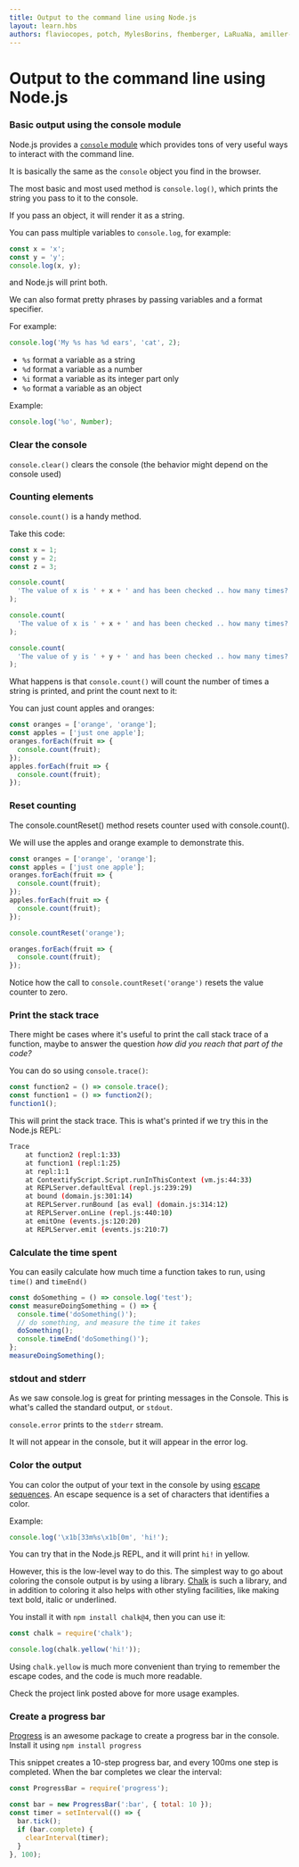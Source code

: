 ```yaml
---
title: Output to the command line using Node.js
layout: learn.hbs
authors: flaviocopes, potch, MylesBorins, fhemberger, LaRuaNa, amiller-gh, ahmadawais
---
```


# Output to the command line using Node.js

### Basic output using the console module

Node.js provides a [`console` module](/api/console/) which provides tons of very useful ways to interact with the command line.

It is basically the same as the `console` object you find in the browser.

The most basic and most used method is `console.log()`, which prints the string you pass to it to the console.

If you pass an object, it will render it as a string.

You can pass multiple variables to `console.log`, for example:

```js
const x = 'x';
const y = 'y';
console.log(x, y);
```

and Node.js will print both.

We can also format pretty phrases by passing variables and a format specifier.

For example:

```js
console.log('My %s has %d ears', 'cat', 2);
```

- `%s` format a variable as a string
- `%d` format a variable as a number
- `%i` format a variable as its integer part only
- `%o` format a variable as an object

Example:

```js
console.log('%o', Number);
```

### Clear the console

`console.clear()` clears the console (the behavior might depend on the console used)

### Counting elements

`console.count()` is a handy method.

Take this code:

```js
const x = 1;
const y = 2;
const z = 3;

console.count(
  'The value of x is ' + x + ' and has been checked .. how many times?'
);

console.count(
  'The value of x is ' + x + ' and has been checked .. how many times?'
);

console.count(
  'The value of y is ' + y + ' and has been checked .. how many times?'
);
```

What happens is that `console.count()` will count the number of times a string is printed, and print the count next to it:

You can just count apples and oranges:

```js
const oranges = ['orange', 'orange'];
const apples = ['just one apple'];
oranges.forEach(fruit => {
  console.count(fruit);
});
apples.forEach(fruit => {
  console.count(fruit);
});
```

### Reset counting

The console.countReset() method resets counter used with console.count().

We will use the apples and orange example to demonstrate this.

```js
const oranges = ['orange', 'orange'];
const apples = ['just one apple'];
oranges.forEach(fruit => {
  console.count(fruit);
});
apples.forEach(fruit => {
  console.count(fruit);
});

console.countReset('orange');

oranges.forEach(fruit => {
  console.count(fruit);
});
```

Notice how the call to `console.countReset('orange')` resets the value counter to zero.

### Print the stack trace

There might be cases where it's useful to print the call stack trace of a function, maybe to answer the question _how did you reach that part of the code?_

You can do so using `console.trace()`:

```js
const function2 = () => console.trace();
const function1 = () => function2();
function1();
```

This will print the stack trace. This is what's printed if we try this in the Node.js REPL:

```bash
Trace
    at function2 (repl:1:33)
    at function1 (repl:1:25)
    at repl:1:1
    at ContextifyScript.Script.runInThisContext (vm.js:44:33)
    at REPLServer.defaultEval (repl.js:239:29)
    at bound (domain.js:301:14)
    at REPLServer.runBound [as eval] (domain.js:314:12)
    at REPLServer.onLine (repl.js:440:10)
    at emitOne (events.js:120:20)
    at REPLServer.emit (events.js:210:7)
```

### Calculate the time spent

You can easily calculate how much time a function takes to run, using `time()` and `timeEnd()`

```js
const doSomething = () => console.log('test');
const measureDoingSomething = () => {
  console.time('doSomething()');
  // do something, and measure the time it takes
  doSomething();
  console.timeEnd('doSomething()');
};
measureDoingSomething();
```

### stdout and stderr

As we saw console.log is great for printing messages in the Console. This is what's called the standard output, or `stdout`.

`console.error` prints to the `stderr` stream.

It will not appear in the console, but it will appear in the error log.

### Color the output

You can color the output of your text in the console by using [escape sequences](https://gist.github.com/iamnewton/8754917). An escape sequence is a set of characters that identifies a color.

Example:

```js
console.log('\x1b[33m%s\x1b[0m', 'hi!');
```

You can try that in the Node.js REPL, and it will print `hi!` in yellow.

However, this is the low-level way to do this. The simplest way to go about coloring the console output is by using a library. [Chalk](https://github.com/chalk/chalk) is such a library, and in addition to coloring it also helps with other styling facilities, like making text bold, italic or underlined.

You install it with `npm install chalk@4`, then you can use it:

```js
const chalk = require('chalk');

console.log(chalk.yellow('hi!'));
```

Using `chalk.yellow` is much more convenient than trying to remember the escape codes, and the code is much more readable.

Check the project link posted above for more usage examples.

### Create a progress bar

[Progress](https://www.npmjs.com/package/progress) is an awesome package to create a progress bar in the console. Install it using `npm install progress`

This snippet creates a 10-step progress bar, and every 100ms one step is completed. When the bar completes we clear the interval:

```js
const ProgressBar = require('progress');

const bar = new ProgressBar(':bar', { total: 10 });
const timer = setInterval(() => {
  bar.tick();
  if (bar.complete) {
    clearInterval(timer);
  }
}, 100);
```
